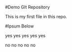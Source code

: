 #Demo GIt Repository

This is my first file in this repo.

#Ipsum Below

yes  yes yes yes yes

no no no no no